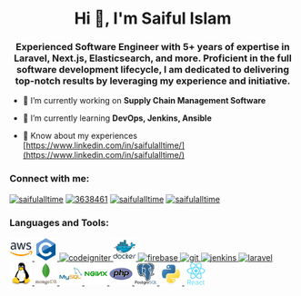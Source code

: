 <h1 align="center">Hi 👋, I'm Saiful Islam</h1>
<h3 align="center">Experienced Software Engineer with 5+ years of expertise in Laravel, Next.js, Elasticsearch, and more. Proficient in the full software development lifecycle, I am dedicated to delivering top-notch results by leveraging my experience and initiative.</h3>



- 🔭 I’m currently working on **Supply Chain Management Software**

- 🌱 I’m currently learning **DevOps, Jenkins, Ansible**

- 📄 Know about my experiences [https://www.linkedin.com/in/saifulalltime/](https://www.linkedin.com/in/saifulalltime/)

<h3 align="left">Connect with me:</h3>
<p align="left">
<a href="https://linkedin.com/in/saifulalltime" target="blank"><img align="center" src="https://raw.githubusercontent.com/rahuldkjain/github-profile-readme-generator/master/src/images/icons/Social/linked-in-alt.svg" alt="saifulalltime" height="30" width="40" /></a>
<a href="https://stackoverflow.com/users/3638461" target="blank"><img align="center" src="https://raw.githubusercontent.com/rahuldkjain/github-profile-readme-generator/master/src/images/icons/Social/stack-overflow.svg" alt="3638461" height="30" width="40" /></a>
<a href="https://www.hackerrank.com/saifulalltime" target="blank"><img align="center" src="https://raw.githubusercontent.com/rahuldkjain/github-profile-readme-generator/master/src/images/icons/Social/hackerrank.svg" alt="saifulalltime" height="30" width="40" /></a>
<a href="https://www.leetcode.com/saifulalltime" target="blank"><img align="center" src="https://raw.githubusercontent.com/rahuldkjain/github-profile-readme-generator/master/src/images/icons/Social/leet-code.svg" alt="saifulalltime" height="30" width="40" /></a>
</p>

<h3 align="left">Languages and Tools:</h3>
<p align="left"> <a href="https://aws.amazon.com" target="_blank" rel="noreferrer"> <img src="https://raw.githubusercontent.com/devicons/devicon/master/icons/amazonwebservices/amazonwebservices-original-wordmark.svg" alt="aws" width="40" height="40"/> </a> <a href="https://www.cprogramming.com/" target="_blank" rel="noreferrer"> <img src="https://raw.githubusercontent.com/devicons/devicon/master/icons/c/c-original.svg" alt="c" width="40" height="40"/> </a> <a href="https://codeigniter.com" target="_blank" rel="noreferrer"> <img src="https://cdn.worldvectorlogo.com/logos/codeigniter.svg" alt="codeigniter" width="40" height="40"/> </a> <a href="https://www.docker.com/" target="_blank" rel="noreferrer"> <img src="https://raw.githubusercontent.com/devicons/devicon/master/icons/docker/docker-original-wordmark.svg" alt="docker" width="40" height="40"/> </a> <a href="https://firebase.google.com/" target="_blank" rel="noreferrer"> <img src="https://www.vectorlogo.zone/logos/firebase/firebase-icon.svg" alt="firebase" width="40" height="40"/> </a> <a href="https://git-scm.com/" target="_blank" rel="noreferrer"> <img src="https://www.vectorlogo.zone/logos/git-scm/git-scm-icon.svg" alt="git" width="40" height="40"/> </a> <a href="https://www.jenkins.io" target="_blank" rel="noreferrer"> <img src="https://www.vectorlogo.zone/logos/jenkins/jenkins-icon.svg" alt="jenkins" width="40" height="40"/> </a> <a href="https://laravel.com/" target="_blank" rel="noreferrer"> <img src="https://laravel.com/img/logotype.min.svg" alt="laravel" width="40" height="40"/> </a> <a href="https://www.linux.org/" target="_blank" rel="noreferrer"> <img src="https://raw.githubusercontent.com/devicons/devicon/master/icons/linux/linux-original.svg" alt="linux" width="40" height="40"/> </a> <a href="https://www.mongodb.com/" target="_blank" rel="noreferrer"> <img src="https://raw.githubusercontent.com/devicons/devicon/master/icons/mongodb/mongodb-original-wordmark.svg" alt="mongodb" width="40" height="40"/> </a> <a href="https://www.mysql.com/" target="_blank" rel="noreferrer"> <img src="https://raw.githubusercontent.com/devicons/devicon/master/icons/mysql/mysql-original-wordmark.svg" alt="mysql" width="40" height="40"/> </a> <a href="https://www.nginx.com" target="_blank" rel="noreferrer"> <img src="https://raw.githubusercontent.com/devicons/devicon/master/icons/nginx/nginx-original.svg" alt="nginx" width="40" height="40"/> </a> <a href="https://www.php.net" target="_blank" rel="noreferrer"> <img src="https://raw.githubusercontent.com/devicons/devicon/master/icons/php/php-original.svg" alt="php" width="40" height="40"/> </a> <a href="https://www.postgresql.org" target="_blank" rel="noreferrer"> <img src="https://raw.githubusercontent.com/devicons/devicon/master/icons/postgresql/postgresql-original-wordmark.svg" alt="postgresql" width="40" height="40"/> </a> <a href="https://www.python.org" target="_blank" rel="noreferrer"> <img src="https://raw.githubusercontent.com/devicons/devicon/master/icons/python/python-original.svg" alt="python" width="40" height="40"/> </a> <a href="https://reactjs.org/" target="_blank" rel="noreferrer"> <img src="https://raw.githubusercontent.com/devicons/devicon/master/icons/react/react-original-wordmark.svg" alt="react" width="40" height="40"/> </a> </p>

<p hidden align="left"> <img src="https://komarev.com/ghpvc/?username=saifulalltime&label=Profile%20views&color=0e75b6&style=flat" alt="saifulalltime" /> </p>

<p hidden align="left"> <a href="https://github.com/ryo-ma/github-profile-trophy"><img src="https://github-profile-trophy.vercel.app/?username=saifulalltime" alt="saifulalltime" /></a> </p>

<p hidden><img align="left" src="https://github-readme-stats.vercel.app/api/top-langs?username=saifulalltime&show_icons=true&locale=en&layout=compact" alt="saifulalltime" /></p>

<p hidden>&nbsp;<img align="center" src="https://github-readme-stats.vercel.app/api?username=saifulalltime&show_icons=true&locale=en" alt="saifulalltime" /></p>

<p hidden><img align="center" src="https://github-readme-streak-stats.herokuapp.com/?user=saifulalltime&" alt="saifulalltime" /></p>
